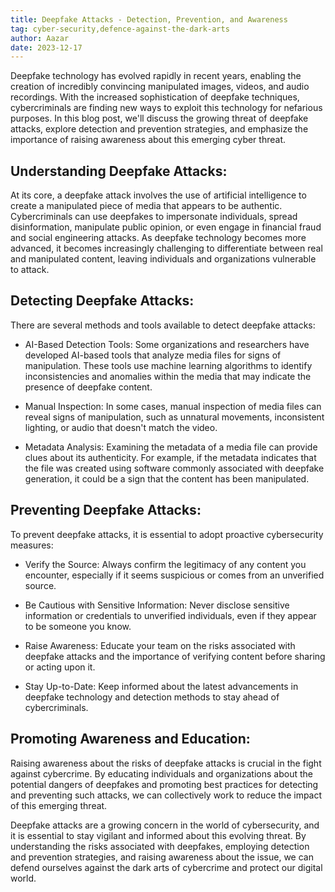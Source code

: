 ```yaml
---
title: Deepfake Attacks - Detection, Prevention, and Awareness
tag: cyber-security,defence-against-the-dark-arts
author: Aazar
date: 2023-12-17
---
```


Deepfake technology has evolved rapidly in recent years, enabling the creation of incredibly convincing manipulated images, videos, and audio recordings. With the increased sophistication of deepfake techniques, cybercriminals are finding new ways to exploit this technology for nefarious purposes. In this blog post, we'll discuss the growing threat of deepfake attacks, explore detection and prevention strategies, and emphasize the importance of raising awareness about this emerging cyber threat.

## Understanding Deepfake Attacks:
At its core, a deepfake attack involves the use of artificial intelligence to create a manipulated piece of media that appears to be authentic. Cybercriminals can use deepfakes to impersonate individuals, spread disinformation, manipulate public opinion, or even engage in financial fraud and social engineering attacks. As deepfake technology becomes more advanced, it becomes increasingly challenging to differentiate between real and manipulated content, leaving individuals and organizations vulnerable to attack.

## Detecting Deepfake Attacks:
There are several methods and tools available to detect deepfake attacks:

- AI-Based Detection Tools: Some organizations and researchers have developed AI-based tools that analyze media files for signs of manipulation. These tools use machine learning algorithms to identify inconsistencies and anomalies within the media that may indicate the presence of deepfake content.

- Manual Inspection: In some cases, manual inspection of media files can reveal signs of manipulation, such as unnatural movements, inconsistent lighting, or audio that doesn't match the video.

- Metadata Analysis: Examining the metadata of a media file can provide clues about its authenticity. For example, if the metadata indicates that the file was created using software commonly associated with deepfake generation, it could be a sign that the content has been manipulated.

## Preventing Deepfake Attacks:
To prevent deepfake attacks, it is essential to adopt proactive cybersecurity measures:

- Verify the Source: Always confirm the legitimacy of any content you encounter, especially if it seems suspicious or comes from an unverified source.

- Be Cautious with Sensitive Information: Never disclose sensitive information or credentials to unverified individuals, even if they appear to be someone you know.

- Raise Awareness: Educate your team on the risks associated with deepfake attacks and the importance of verifying content before sharing or acting upon it.

- Stay Up-to-Date: Keep informed about the latest advancements in deepfake technology and detection methods to stay ahead of cybercriminals.

## Promoting Awareness and Education:
Raising awareness about the risks of deepfake attacks is crucial in the fight against cybercrime. By educating individuals and organizations about the potential dangers of deepfakes and promoting best practices for detecting and preventing such attacks, we can collectively work to reduce the impact of this emerging threat.

Deepfake attacks are a growing concern in the world of cybersecurity, and it is essential to stay vigilant and informed about this evolving threat. By understanding the risks associated with deepfakes, employing detection and prevention strategies, and raising awareness about the issue, we can defend ourselves against the dark arts of cybercrime and protect our digital world.